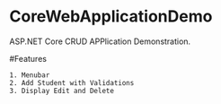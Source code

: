 # CoreWebApplicationDemo

ASP.NET Core CRUD APPlication Demonstration.

  #Features
  
    1. Menubar
    2. Add Student with Validations
    3. Display Edit and Delete
